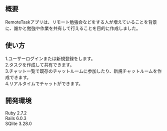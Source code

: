 ## 概要  
RemoteTaskアプリは、リモート勉強会などをする人が増えていることを背景に、誰かと勉強や作業を共有して行えることを目的に作成しました。

## 使い方  
1.ユーザーログインまたは新規登録をします。  
2.タスクを作成して共有できます。  
3.チャット一覧で既存のチャットルームに参加したり、新規チャットルームを作成できます。  
4.リアルタイムでチャットができます。  

## 開発環境  
Ruby 2.7.2  
Rails 6.0.3  
SQlite 3.28.0
